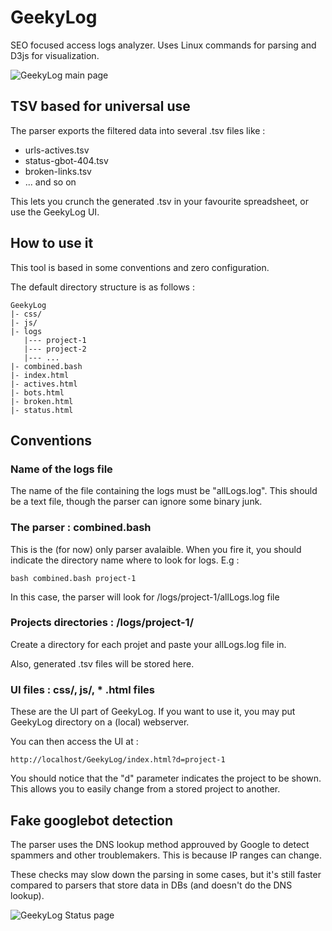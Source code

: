# GeekyLog
SEO focused access logs analyzer. Uses Linux commands for parsing and D3js for visualization.

![GeekyLog main page](http://www.tirop.com/img/geekyLog/geekyLog.png)


## TSV based for universal use
The parser exports the filtered data into several .tsv files like :

* urls-actives.tsv
* status-gbot-404.tsv
* broken-links.tsv
* ... and so on

This lets you crunch the generated .tsv in your favourite spreadsheet, or use the GeekyLog UI.

## How to use it
This tool is based in some conventions and zero configuration. 

The default directory structure is as follows :

	GeekyLog
	|- css/
	|- js/
	|- logs
	   |--- project-1
	   |--- project-2
	   |--- ...
	|- combined.bash
	|- index.html
	|- actives.html
	|- bots.html
	|- broken.html
	|- status.html


## Conventions

### Name of the logs file
The name of the file containing the logs must be "allLogs.log". This should be a text file, though the parser can ignore some binary junk.

### The parser : combined.bash
This is the (for now) only parser avalaible. When you fire it, you should indicate the directory name where to look for logs. E.g :

	bash combined.bash project-1

In this case, the parser will look for /logs/project-1/allLogs.log file

### Projects directories : /logs/project-1/
Create a directory for each projet and paste your allLogs.log file in. 

Also, generated .tsv files will be stored here.

### UI files : css/, js/, * .html files
These are the UI part of GeekyLog. If you want to use it, you may put GeekyLog directory on a (local) webserver.

You can then access the UI at :

	http://localhost/GeekyLog/index.html?d=project-1

You should notice that the "d" parameter indicates the project to be shown. This allows you to easily change from a stored project to another.

## Fake googlebot detection
The parser uses the DNS lookup method approuved by Google to detect spammers and other troublemakers. This is because IP ranges can change. 

These checks may slow down the parsing in some cases, but it's still faster compared to parsers that store data in DBs (and doesn't do the DNS lookup).


![GeekyLog Status page](http://www.tirop.com/img/geekyLog/geekyLog-status.png)
